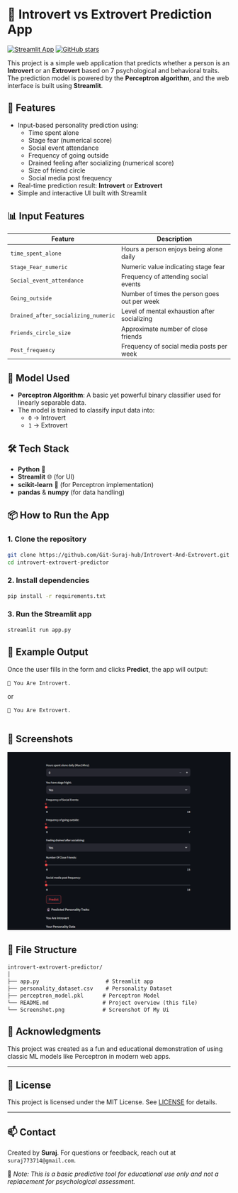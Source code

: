 
# 🧠 Introvert vs Extrovert Prediction App
[![Streamlit App](https://static.streamlit.io/badges/streamlit_badge_black_white.svg)](https://introvert-and-extrovert.streamlit.app/)
[![GitHub stars](https://img.shields.io/github/stars/Git-Suraj-hub/Introvert-And-Extrovert?style=social)](https://github.com/Git-Suraj-hub/Introvert-And-Extrovert.git)

This project is a simple web application that predicts whether a person is an **Introvert** or an **Extrovert** based on 7 psychological and behavioral traits. The prediction model is powered by the **Perceptron algorithm**, and the web interface is built using **Streamlit**.

## 🚀 Features

- Input-based personality prediction using:
  - Time spent alone
  - Stage fear (numerical score)
  - Social event attendance
  - Frequency of going outside
  - Drained feeling after socializing (numerical score)
  - Size of friend circle
  - Social media post frequency
- Real-time prediction result: **Introvert** or **Extrovert**
- Simple and interactive UI built with Streamlit

## 📊 Input Features

| Feature                        | Description                                                |
|-------------------------------|------------------------------------------------------------|
| `time_spent_alone`            | Hours a person enjoys being alone daily                    |
| `Stage_Fear_numeric`          | Numeric value indicating stage fear     |
| `Social_event_attendance`     | Frequency of attending social events                       |
| `Going_outside`               | Number of times the person goes out per week               |
| `Drained_after_socializing_numeric` | Level of mental exhaustion after socializing  |
| `Friends_circle_size`         | Approximate number of close friends                        |
| `Post_frequency`              | Frequency of social media posts per week                   |

## 🧠 Model Used

- **Perceptron Algorithm**: A basic yet powerful binary classifier used for linearly separable data.
- The model is trained to classify input data into:
  - `0` → Introvert  
  - `1` → Extrovert

## 🛠️ Tech Stack

- **Python** 🐍
- **Streamlit** 🌐 (for UI)
- **scikit-learn** 🤖 (for Perceptron implementation)
- **pandas** & **numpy** (for data handling)

## 📦 How to Run the App

### 1. Clone the repository

```bash
git clone https://github.com/Git-Suraj-hub/Introvert-And-Extrovert.git
cd introvert-extrovert-predictor
```

### 2. Install dependencies

```bash
pip install -r requirements.txt
```

### 3. Run the Streamlit app

```bash
streamlit run app.py
```

## 🧪 Example Output

Once the user fills in the form and clicks **Predict**, the app will output:
```
🔮 You Are Introvert.
```
or
```
🎉 You Are Extrovert.


```

## 📸 Screenshots

![Screenshot](Screenshot.png)

## 📁 File Structure

```
introvert-extrovert-predictor/
│
├── app.py                     # Streamlit app
├── personality_dataset.csv    # Personality Dataset
├── perceptron_model.pkl      # Perceptron Model
└── README.md                 # Project overview (this file)
└── Screenshot.png            # Screenshot Of My Ui
```

## 🙌 Acknowledgments

This project was created as a fun and educational demonstration of using classic ML models like Perceptron in modern web apps.

---
## 📄 License

This project is licensed under the MIT License. See [LICENSE](LICENSE) for details.

---

## 📫 Contact

Created by **Suraj**. For questions or feedback, reach out at `suraj773714@gmail.com`.


🧩 *Note: This is a basic predictive tool for educational use only and not a replacement for psychological assessment.*
